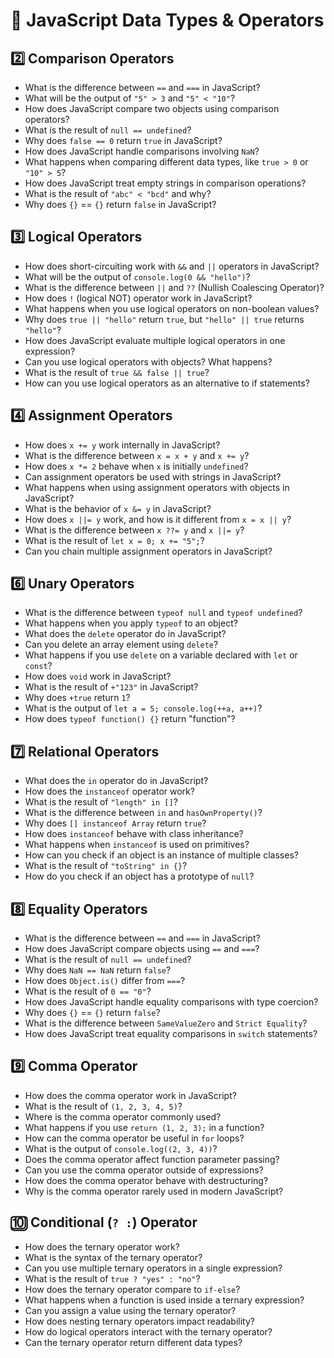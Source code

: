 # 🎥 JavaScript Data Types & Operators

## 2️⃣ Comparison Operators
- What is the difference between `==` and `===` in JavaScript?
- What will be the output of `"5" > 3` and `"5" < "10"`?
- How does JavaScript compare two objects using comparison operators?
- What is the result of `null == undefined`?
- Why does `false == 0` return `true` in JavaScript?
- How does JavaScript handle comparisons involving `NaN`?
- What happens when comparing different data types, like `true > 0` or `"10" > 5`?
- How does JavaScript treat empty strings in comparison operations?
- What is the result of `"abc" < "bcd"` and why?
- Why does `{}` == `{}` return `false` in JavaScript?

## 3️⃣ Logical Operators
- How does short-circuiting work with `&&` and `||` operators in JavaScript?
- What will be the output of `console.log(0 && "hello")`?
- What is the difference between `||` and `??` (Nullish Coalescing Operator)?
- How does `!` (logical NOT) operator work in JavaScript?
- What happens when you use logical operators on non-boolean values?
- Why does `true || "hello"` return `true`, but `"hello" || true` returns `"hello"`?
- How does JavaScript evaluate multiple logical operators in one expression?
- Can you use logical operators with objects? What happens?
- What is the result of `true && false || true`?
- How can you use logical operators as an alternative to if statements?

## 4️⃣ Assignment Operators
- How does `x += y` work internally in JavaScript?
- What is the difference between `x = x + y` and `x += y`?
- How does `x *= 2` behave when `x` is initially `undefined`?
- Can assignment operators be used with strings in JavaScript?
- What happens when using assignment operators with objects in JavaScript?
- What is the behavior of `x &= y` in JavaScript?
- How does `x ||= y` work, and how is it different from `x = x || y`?
- What is the difference between `x ??= y` and `x ||= y`?
- What is the result of `let x = 0; x += "5";`?
- Can you chain multiple assignment operators in JavaScript?


## 6️⃣ Unary Operators
- What is the difference between `typeof null` and `typeof undefined`?
- What happens when you apply `typeof` to an object?
- What does the `delete` operator do in JavaScript?
- Can you delete an array element using `delete`?
- What happens if you use `delete` on a variable declared with `let` or `const`?
- How does `void` work in JavaScript?
- What is the result of `+"123"` in JavaScript?
- Why does `+true` return `1`?
- What is the output of `let a = 5; console.log(++a, a++)`?
- How does `typeof function() {}` return "function"?

## 7️⃣ Relational Operators
- What does the `in` operator do in JavaScript?
- How does the `instanceof` operator work?
- What is the result of `"length" in []`?
- What is the difference between `in` and `hasOwnProperty()`?
- Why does `[] instanceof Array` return `true`?
- How does `instanceof` behave with class inheritance?
- What happens when `instanceof` is used on primitives?
- How can you check if an object is an instance of multiple classes?
- What is the result of `"toString" in {}`?
- How do you check if an object has a prototype of `null`?

## 8️⃣ Equality Operators
- What is the difference between `==` and `===` in JavaScript?
- How does JavaScript compare objects using `==` and `===`?
- What is the result of `null == undefined`?
- Why does `NaN == NaN` return `false`?
- How does `Object.is()` differ from `===`?
- What is the result of `0 == "0"`?
- How does JavaScript handle equality comparisons with type coercion?
- Why does `{}` == `{}` return `false`?
- What is the difference between `SameValueZero` and `Strict Equality`?
- How does JavaScript treat equality comparisons in `switch` statements?

## 9️⃣ Comma Operator
- How does the comma operator work in JavaScript?
- What is the result of `(1, 2, 3, 4, 5)`?
- Where is the comma operator commonly used?
- What happens if you use `return (1, 2, 3);` in a function?
- How can the comma operator be useful in `for` loops?
- What is the output of `console.log((2, 3, 4))`?
- Does the comma operator affect function parameter passing?
- Can you use the comma operator outside of expressions?
- How does the comma operator behave with destructuring?
- Why is the comma operator rarely used in modern JavaScript?

## 🔟 Conditional (`? :`) Operator
- How does the ternary operator work?
- What is the syntax of the ternary operator?
- Can you use multiple ternary operators in a single expression?
- What is the result of `true ? "yes" : "no"`?
- How does the ternary operator compare to `if-else`?
- What happens when a function is used inside a ternary expression?
- Can you assign a value using the ternary operator?
- How does nesting ternary operators impact readability?
- How do logical operators interact with the ternary operator?
- Can the ternary operator return different data types?